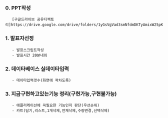 
### 0.  PPT작성
       [구글드라이브 공유디렉토리]https://drive.google.com/drive/folders/1yGsVgVad3smNfdmDKTyAmixW25pKN7SV
### 1.  발표자선정
       - 발표스크립트작성
       - 발표시간 20분내외
### 2. 데이타베이스 실데이타입력
       - 데이타입력갯수(화면에 꽉차도록) 
### 3. 지금구현하고있는기능 정리(구현가능,구현불가능)
       - 애플리케이션에 꼭필요한 기능인지 판단(우선순위)
       - 카트(담기,리스트,1개삭제,전체삭제,수량변경,선택삭제)
    
